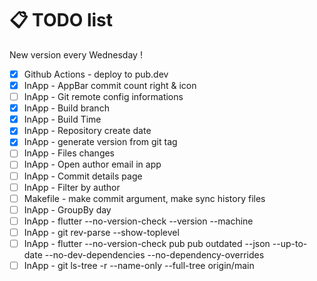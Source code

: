 # 📋 TODO list

New version every Wednesday !

- [x] Github Actions - deploy to pub.dev
- [x] InApp - AppBar commit count right & icon
- [ ] InApp - Git remote config informations
- [x] InApp - Build branch
- [x] InApp - Build Time
- [x] InApp - Repository create date
- [x] InApp - generate version from git tag
- [ ] InApp - Files changes
- [ ] InApp - Open author email in app
- [ ] InApp - Commit details page
- [ ] InApp - Filter by author
- [ ] Makefile - make commit argument, make sync history files
- [ ] InApp - GroupBy day
- [ ] InApp - flutter --no-version-check --version --machine
- [ ] InApp - git rev-parse --show-toplevel
- [ ] InApp - flutter --no-version-check pub pub outdated --json --up-to-date --no-dev-dependencies --no-dependency-overrides
- [ ] InApp - git ls-tree -r --name-only --full-tree origin/main
